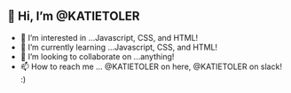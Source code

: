 


## 👋 Hi, I’m @KATIETOLER
- 👀 I’m interested in ...Javascript, CSS, and HTML!
- 🌱 I’m currently learning ...Javascript, CSS, and HTML!
- 💞️ I’m looking to collaborate on ...anything!
- 📫 How to reach me ... @KATIETOLER on here, @KATIETOLER on slack! :)

<!---
KATIETOLER/KATIETOLER is a ✨ special ✨ repository because its `README.md` (this file) appears on your GitHub profile.
You can click the Preview link to take a look at your changes.
--->

